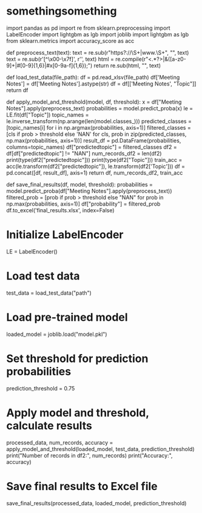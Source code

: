 # somethingsomething

import pandas as pd
import re
from sklearn.preprocessing import LabelEncoder
import lightgbm as lgb
import joblib
import lightgbm as lgb
from sklearn.metrics import accuracy_score as acc

def preprocess_text(text):
    text = re.sub(r"https?://\S+|www.\S+", "", text)
    text = re.sub(r'[^\x00-\x7f]', r'', text)
    html = re.compile(r"<.*?>|&([a-z0-9]+|#[0-9]{1,6}|#x[0-9a-f]{1,6});")
    return re.sub(html, "", text)

def load_test_data(file_path):
    df = pd.read_xlsv(file_path)
    df['Meeting Notes'] = df['Meeting Notes'].astype(str)
    df = df[['Meeting Notes', "Topic"]]
    return df

def apply_model_and_threshold(model, df, threshold):
    x = df["Meeting Notes"].apply(preprocess_text)
    probabilities = model.predict_proba(x)
    le = LE.fit(df["Topic"])
    topic_names = le.inverse_transform(np.arange(len(model.classes_)))
    predicted_classes = [topic_names[i] for i in np.argmax(probabilities, axis=1)]
    filtered_classes = [cls if prob > threshold else 'NAN' for cls, prob in zip(predicted_classes, np.max(probabilities, axis=1))]
    result_df = pd.DataFrame(probabilities, columns=topic_names)
    df["predictedtopic"] = filtered_classes
    df2 = df[df["predictedtopic"] != "NAN"]
    num_records_df2 = len(df2)
    print(type(df2["predictedtopic"]))
    print(type(df2["Topic"]))
    train_acc = acc(le.transform(df2["predictedtopic"]), le.transform(df2['Topic']))
    df = pd.concat([df, result_df], axis=1)
    return df, num_records_df2, train_acc

def save_final_results(df, model, threshold):
    probabilities = model.predict_proba(df["Meeting Notes"].apply(preprocess_text))
    filtered_prob = [prob if prob > threshold else "NAN" for prob in np.max(probabilities, axis=1)]
    df["probability"] = filtered_prob
    df.to_excel('final_results.xlsx', index=False)

# Initialize LabelEncoder
LE = LabelEncoder()

# Load test data
test_data = load_test_data("path")

# Load pre-trained model
loaded_model = joblib.load("model.pkl")

# Set threshold for prediction probabilities
prediction_threshold = 0.75

# Apply model and threshold, calculate results
processed_data, num_records, accuracy = apply_model_and_threshold(loaded_model, test_data, prediction_threshold)
print("Number of records in df2:", num_records)
print("Accuracy:", accuracy)

# Save final results to Excel file
save_final_results(processed_data, loaded_model, prediction_threshold)

